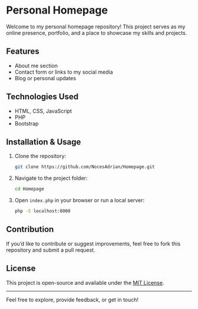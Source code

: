 # Personal Homepage

Welcome to my personal homepage repository! This project serves as my online presence, portfolio, and a place to showcase my skills and projects.

## Features
- About me section
- Contact form or links to my social media
- Blog or personal updates

## Technologies Used
- HTML, CSS, JavaScript
- PHP
- Bootstrap

## Installation & Usage
1. Clone the repository:
   ```sh
   git clone https://github.com/NocesAdrian/Homepage.git
   ```
2. Navigate to the project folder:
   ```sh
   cd Homepage
   ```
3. Open `index.php` in your browser or run a local server:
   ```sh
   php -S localhost:8000
   ```

## Contribution
If you’d like to contribute or suggest improvements, feel free to fork this repository and submit a pull request.

## License
This project is open-source and available under the [MIT License](LICENSE).

---

Feel free to explore, provide feedback, or get in touch!

